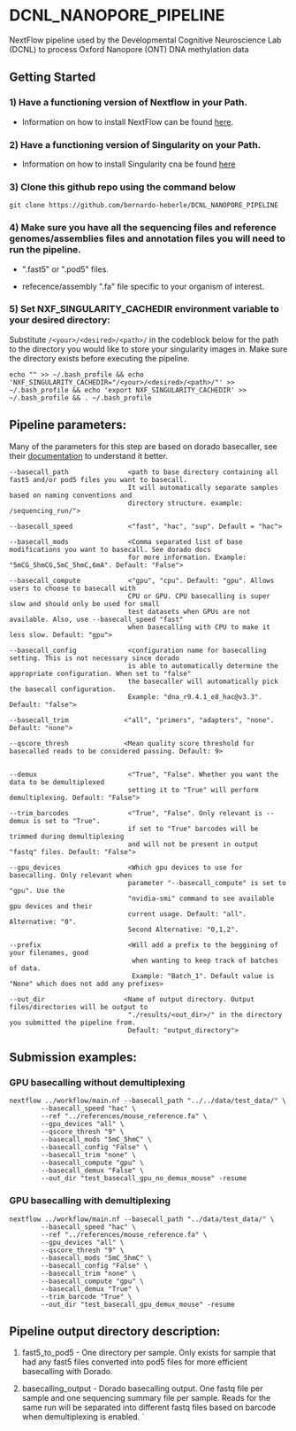 # DCNL_NANOPORE_PIPELINE
NextFlow pipeline used by the Developmental Cognitive Neuroscience Lab (DCNL) to process Oxford Nanopore (ONT) DNA methylation data



## Getting Started

### 1) Have a functioning version of Nextflow in your Path.

- Information on how to install NextFlow can be found [here](https://www.nextflow.io/docs/latest/getstarted.html).
          
### 2) Have a functioning version of Singularity on your Path.

- Information on how to install Singularity cna be found [here](https://docs.sylabs.io/guides/3.0/user-guide/installation.html)
          
          
### 3) Clone this github repo using the command below

```
git clone https://github.com/bernardo-heberle/DCNL_NANOPORE_PIPELINE
```


### 4) Make sure you have all the sequencing files and reference genomes/assemblies files and annotation files you will need to run the pipeline.
          
- ".fast5" or ".pod5" files.

- refecence/assembly ".fa" file specific to your organism of interest.
  

### 5) Set NXF_SINGULARITY_CACHEDIR environment variable to your desired directory:

Substitute `/<your>/<desired>/<path>/` in the codeblock below for the path to the directory you would like to store your singularity images in. Make sure the directory exists before executing the pipeline.

```
echo "" >> ~/.bash_profile && echo 'NXF_SINGULARITY_CACHEDIR="/<your>/<desired>/<path>/"' >> ~/.bash_profile && echo 'export NXF_SINGULARITY_CACHEDIR' >> ~/.bash_profile && . ~/.bash_profile
```

## Pipeline parameters:

Many of the parameters for this step are based on dorado basecaller, see their [documentation](https://github.com/nanoporetech/dorado) to understand it better.

```          
--basecall_path               <path to base directory containing all fast5 and/or pod5 files you want to basecall.
                              It will automatically separate samples based on naming conventions and 
                              directory structure. example: /sequencing_run/">

--basecall_speed              <"fast", "hac", "sup". Default = "hac">

--basecall_mods               <Comma separated list of base modifications you want to basecall. See dorado docs 
                              for more information. Example: "5mCG_5hmCG,5mC_5hmC,6mA". Default: "False">

--basecall_compute            <"gpu", "cpu". Default: "gpu". Allows users to choose to basecall with 
                              CPU or GPU. CPU basecalling is super slow and should only be used for small
                              test datasets when GPUs are not available. Also, use --basecall_speed "fast"
                              when basecalling with CPU to make it less slow. Default: "gpu">

--basecall_config             <configuration name for basecalling setting. This is not necessary since dorado 
                              is able to automatically determine the appropriate configuration. When set to "false"
                              the basecaller will automatically pick the basecall configuration.
                              Example: "dna_r9.4.1_e8_hac@v3.3". Default: "false">

--basecall_trim              <"all", "primers", "adapters", "none". Default: "none">

--qscore_thresh              <Mean quality score threshold for basecalled reads to be considered passing. Default: 9>


--demux                       <"True", "False". Whether you want the data to be demultiplexed
                              setting it to "True" will perform demultiplexing. Default: "False">

--trim_barcodes               <"True", "False". Only relevant is --demux is set to "True". 
                              if set to "True" barcodes will be trimmed during demultiplexing
                              and will not be present in output "fastq" files. Default: "False">

--gpu_devices                 <Which gpu devices to use for basecalling. Only relevant when
                              parameter "--basecall_compute" is set to "gpu". Use the 
                              "nvidia-smi" command to see available gpu devices and their
                              current usage. Default: "all". Alternative: "0". 
                              Second Alternative: "0,1,2".

--prefix                      <Will add a prefix to the beggining of your filenames, good
                               when wanting to keep track of batches of data.
                               Example: "Batch_1". Default value is "None" which does not add any prefixes>

--out_dir                    <Name of output directory. Output files/directories will be output to
                              "./results/<out_dir>/" in the directory you submitted the pipeline from.
                              Default: "output_directory">
```

## Submission examples:

### GPU basecalling without demultiplexing
```
nextflow ../workflow/main.nf --basecall_path "../../data/test_data/" \
        --basecall_speed "hac" \
        --ref "../references/mouse_reference.fa" \
        --gpu_devices "all" \
        --qscore_thresh "9" \
        --basecall_mods "5mC_5hmC" \
        --basecall_config "False" \
        --basecall_trim "none" \
        --basecall_compute "gpu" \
        --basecall_demux "False" \
        --out_dir "test_basecall_gpu_no_demux_mouse" -resume
  ```

### GPU basecalling with demultiplexing
```
nextflow ../workflow/main.nf --basecall_path "../data/test_data/" \
        --basecall_speed "hac" \
        --ref "../references/mouse_reference.fa" \
        --gpu_devices "all" \
        --qscore_thresh "9" \
        --basecall_mods "5mC_5hmC" \
        --basecall_config "False" \
        --basecall_trim "none" \
        --basecall_compute "gpu" \
        --basecall_demux "True" \
        --trim_barcode "True" \
        --out_dir "test_basecall_gpu_demux_mouse" -resume
```

## Pipeline output directory description:

1. fast5_to_pod5 - One directory per sample. Only exists for sample that had any fast5 files converted into pod5 files for more efficient basecalling with Dorado.

2. basecalling_output - Dorado basecalling output. One fastq file per sample and one sequencing summary file per sample. Reads for the
                        same run will be separated into different fastq files based on barcode when demultiplexing is enabled.
    `
